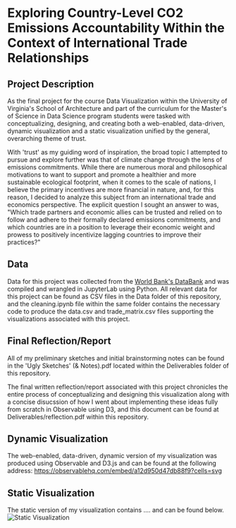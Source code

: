 # Exploring Country-Level CO2 Emissions Accountability Within the Context of International Trade Relationships

## Project Description

As the final project for the course Data Visualization within the University of Virginia's School of Architecture and part of the curriculum for the Master's of Science in Data Science program students were tasked with conceptualizing, designing, and creating both a web-enabled, data-driven, dynamic visualization and a static visualization unified by the general, overarching theme of trust.

With 'trust' as my guiding word of inspiration, the broad topic I attempted to pursue and explore further was that of climate change through the lens of emissions commitments. While there are numerous moral and philosophical motivations to want to support and promote a healthier and more sustainable ecological footprint, when it comes to the scale of nations, I believe the primary incentives are more financial in nature, and, for this reason, I decided to analyze this subject from an international trade and economics perspective. The explicit question I sought an answer to was, "Which trade partners and economic allies can be trusted and relied on to follow and adhere to their formally declared emissions commitments, and which countries are in a position to leverage their economic weight and prowess to positively incentivize lagging countries to improve their practices?"

## Data

Data for this project was collected from the [World Bank's DataBank](https://databank.worldbank.org/home) and was compiled and wrangled in JupyterLab using Python. All relevant data for this project can be found as CSV files in the Data folder of this repository, and the cleaning.ipynb file within the same folder contains the necessary code to produce the data.csv and trade_matrix.csv files supporting the visualizations associated with this project.

## Final Reflection/Report

All of my preliminary sketches and initial brainstorming notes can be found in the 'Ugly Sketches' (& Notes).pdf located within the Deliverables folder of this repository.

The final written reflection/report associated with this project chronicles the entire process of conceptualizing and designing this visualization along with a concise disucssion of how I went about implementing these ideas fully from scratch in Observable using D3, and this document can be found at Deliverables/reflection.pdf within this repository.

## Dynamic Visualization

The web-enabled, data-driven, dynamic version of my visualization was produced using Observable and D3.js and can be found at the following address:
https://observablehq.com/embed/a12d950d47db88f9?cells=svg

## Static Visualization

The static version of my visualization contains .... and can be found below.
![Static Visualization](/Deliverables/static.png)
